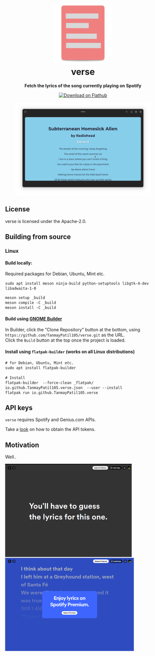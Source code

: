 <h1 align="center">
  <img src="data/icons/hicolor/scalable/apps/io.github.TanmayPatil105.verse.svg" alt="verse" width="192" height="192"/>
  <br>
  verse
</h1>

<p align="center">
  <strong>Fetch the lyrics of the song currently playing on Spotify</strong>
</p>

<p align="center">
  <a href="https://flathub.org/apps/details/io.github.TanmayPatil105.verse">
    <img width="200" alt="Download on Flathub" src="https://flathub.org/assets/badges/flathub-badge-i-en.svg"/>
  </a>
  <br>
</p>


<p align="center">
    <img src="./images/verse-song.png" alt="Another Day of Sun" height="300"/>
</p>

## License

verse is licensed under the Apache-2.0.

## Building from source

### Linux


#### Build locally:

Required packages for Debian, Ubuntu, Mint etc.
```console
sudo apt install meson ninja-build python-setuptools libgtk-4-dev libadwaita-1-0
```
```console
meson setup _build
meson compile -C _build
meson install -C _build
```

#### Build using [GNOME Builder](https://flathub.org/apps/org.gnome.Builder)

In Builder, click the "Clone Repository" button at the bottom, using `https://github.com/TanmayPatil105/verse.git` as the URL.\
Click the `Build` button at the top once the project is loaded.


#### Install using `flatpak-builder` (works on all Linux distributions)
```console
# for Debian, Ubuntu, Mint etc.
sudo apt install flatpak-builder

# Install
flatpak-builder  --force-clean _flatpak/ io.github.TanmayPatil105.verse.json  --user --install
flatpak run io.github.TanmayPatil105.verse
```

## API keys

`verse` requires Spotify and Genius.com APIs.

Take a [look](./wiki/README.md) on how to obtain the API tokens.


## Motivation
Well..

<img src="./images/spotify-app-no-lyrics.png" alt="No lyrics" height="300"/>
<img src="./images/spotify-app-premium.png" alt="Premium subscription" height="300"/>
